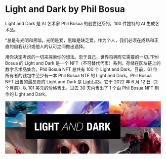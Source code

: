 # Light and Dark by Phil Bosua

Light and Dark 是 AI 艺术家 Phil Bosua 的创世纪系列。100 件独特的 AI 生成艺术品。

“总是有光明和黑暗。光明是爱，黑暗是缺乏爱。作为个人，我们必须在成熟和正直的自我认识或他人的认可之间做出选择。

用你决定考虑的一切来探索你的想法。忠于自己，世界将拥有它需要的一切。”Phil Bosua 的 Light and Dark 是一个 NFT（不可替代代币）系列。存储在区块链上的数字艺术品集合。Phil Bosua NFT 总共有 100 个 Light and Dark。目前，61 位所有者的钱包中至少有一本 Phil Bosua NTF 的 Light and Dark。Phil Bosua NFT 出售的最昂贵的 Light and Dark 是 [Light #3](https://www.nft-stats.com/asset/0x109678a2521c966bb9bfceb57262e503625dafa4/5)。它于 2022 年 6 月 12 日（2 个月前）以 101 美元的价格售出。过去 30 天内售出了 1 个由 Phil Bosua NFT 制作的 Light and Dark。

![微信截图_20220823181908](微信截图_20220823181908.png)
